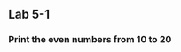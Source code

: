 
## Lab 5-1

### Print the even numbers from 10 to 20




<!--
### [Question 3](https://docs.google.com/document/d/1iMc8wbFr1h2pPzT8vaulgZehNN2hZANDZFNxekmzUq0/edit#bookmark=id.v7ydzultqkvr)
-->


